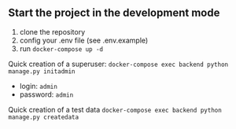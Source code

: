 ## Start the project in the development mode

1. clone the repository
2. config your .env file (see .env.example)
3. run `docker-compose up -d`

Quick creation of a superuser: `docker-compose exec backend python manage.py initadmin`

- login: `admin`
- password: `admin`

Quick creation of a test data `docker-compose exec backend python manage.py createdata`